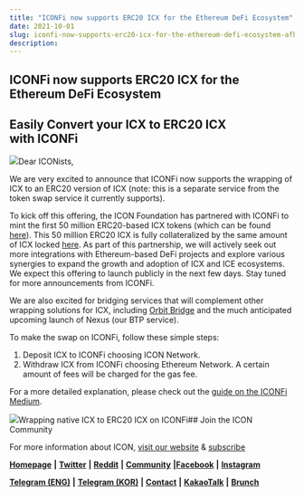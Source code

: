 ```yaml
---
title: "ICONFi now supports ERC20 ICX for the Ethereum DeFi Ecosystem"
date: 2021-10-01
slug: iconfi-now-supports-erc20-icx-for-the-ethereum-defi-ecosystem-afb3bde58943
description:
---
```


## ICONFi now supports ERC20 ICX for the Ethereum DeFi Ecosystem

## Easily Convert your ICX to ERC20 ICX with ICONFi

![](https://cdn-images-1.medium.com/max/800/1*Og8ZmHNM0v1R06b9SdM6Bw.jpeg)Dear ICONists,

We are very excited to announce that ICONFi now supports the wrapping of ICX to an ERC20 version of ICX (note: this is a separate service from the token swap service it currently supports).

To kick off this offering, the ICON Foundation has partnered with ICONFi to mint the first 50 million ERC20-based ICX tokens (which can be found [here](https://etherscan.io/token/0x22fa73878c32a2c4c01e881cf8cf110082d042e8)). This 50 million ERC20 ICX is fully collateralized by the same amount of ICX locked [here](https://tracker.icon.foundation/address/hx8913f49afe7f01ff0d7318b98f7b4ae9d3cd0d61). As part of this partnership, we will actively seek out more integrations with Ethereum-based DeFi projects and explore various synergies to expand the growth and adoption of ICX and ICE ecosystems. We expect this offering to launch publicly in the next few days. Stay tuned for more announcements from ICONFi.

We are also excited for bridging services that will complement other wrapping solutions for ICX, including [Orbit Bridge](https://bridge.orbitchain.io/) and the much anticipated upcoming launch of Nexus (our BTP service).

To make the swap on ICONFi, follow these simple steps:

1. Deposit ICX to ICONFi choosing ICON Network.
2. Withdraw ICX from ICONFi choosing Ethereum Network. A certain amount of fees will be charged for the gas fee.

For a more detailed explanation, please check out the [guide on the ICONFi Medium](https://medium.com/@helloiconworld/afb3bde58943).

![](https://cdn-images-1.medium.com/max/800/1*a1pGcDHlpbok__G71Y2Rtw.png)Wrapping native ICX to ERC20 ICX on ICONFi## Join the ICON Community

For more information about ICON, [visit our website](https://iconrepublic.org/) & [subscribe](https://foundation.us15.list-manage.com/subscribe?u=d8b1e5594bd92c54dc0c7141c&id=fbc02bbf32)

[**Homepage**](https://iconrepublic.org/) **|** [**Twitter**](https://twitter.com/helloiconworld) **|** [**Reddit**](https://www.reddit.com/r/helloicon/) **|** [**Community**](https://forum.icon.community/) **|**[**Facebook**](https://www.facebook.com/helloicon/) **|** [**Instagram**](https://www.instagram.com/helloiconworld/)

[**Telegram (ENG)**](https://t.me/hello_iconworld) **|** [**Telegram (KOR)**](https://t.me/iconkorea) **|** [**Contact**](mailto:hello@icon.foundation) **|** [**KakaoTalk**](https://open.kakao.com/o/gMAFhdS) **|** [**Brunch**](https://brunch.co.kr/@helloiconworld)

